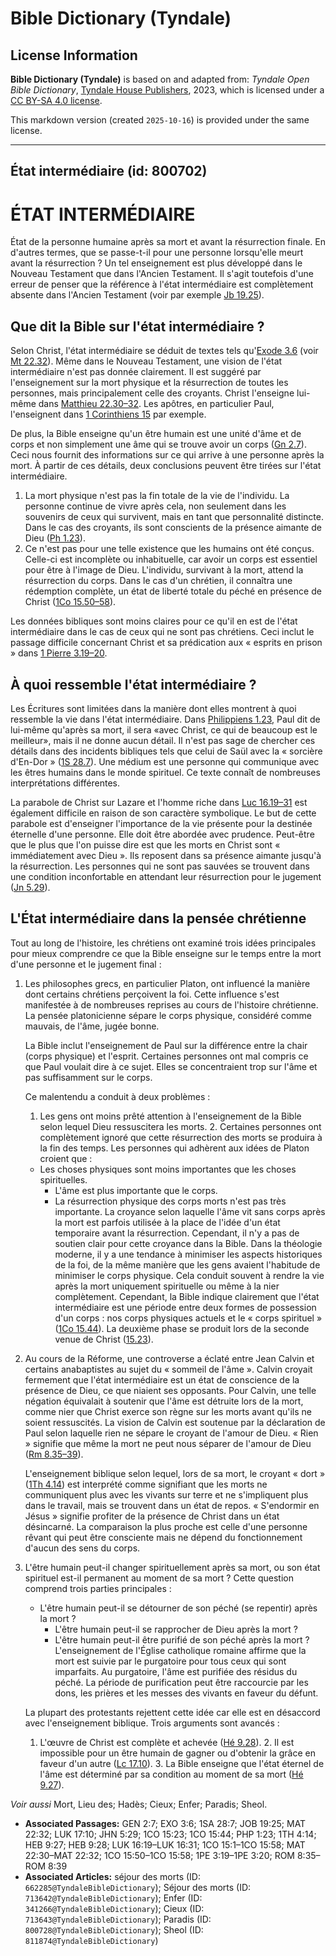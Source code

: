 # Bible Dictionary (Tyndale)

## License Information

**Bible Dictionary (Tyndale)** is based on and adapted from: _Tyndale Open Bible Dictionary_, [Tyndale House Publishers](https://tyndaleopenresources.com/), 2023, which is licensed under a [CC BY-SA 4.0 license](https://creativecommons.org/licenses/by-sa/4.0/legalcode.en).

This markdown version (created `2025-10-16`) is provided under the same license.



--------------------------------

## État intermédiaire (id: 800702)

ÉTAT INTERMÉDIAIRE
==================

État de la personne humaine après sa mort et avant la résurrection finale. En d'autres termes, que se passe\-t\-il pour une personne lorsqu'elle meurt avant la résurrection ? Un tel enseignement est plus développé dans le Nouveau Testament que dans l'Ancien Testament. Il s'agit toutefois d'une erreur de penser que la référence à l'état intermédiaire est complètement absente dans l'Ancien Testament (voir par exemple [Jb 19\.25](https://ref.ly/Job19:25)).

Que dit la Bible sur l'état intermédiaire ?
-------------------------------------------

Selon Christ, l'état intermédiaire se déduit de textes tels qu'[Exode 3\.6](https://ref.ly/Exod3:6) (voir [Mt 22\.32](https://ref.ly/Matt22:32)). Même dans le Nouveau Testament, une vision de l'état intermédiaire n'est pas donnée clairement. Il est suggéré par l'enseignement sur la mort physique et la résurrection de toutes les personnes, mais principalement celle des croyants. Christ l'enseigne lui\-même dans [Matthieu 22\.30–32](https://ref.ly/Matt22:30-Matt22:32). Les apôtres, en particulier Paul, l'enseignent dans [1 Corinthiens 15](https://ref.ly/1Cor15:1-1Cor15:58) par exemple.

De plus, la Bible enseigne qu'un être humain est une unité d'âme et de corps et non simplement une âme qui se trouve avoir un corps ([Gn 2\.7](https://ref.ly/Gen2:7)). Ceci nous fournit des informations sur ce qui arrive à une personne après la mort. À partir de ces détails, deux conclusions peuvent être tirées sur l'état intermédiaire.

1. La mort physique n'est pas la fin totale de la vie de l'individu. La personne continue de vivre après cela, non seulement dans les souvenirs de ceux qui survivent, mais en tant que personnalité distincte. Dans le cas des croyants, ils sont conscients de la présence aimante de Dieu ([Ph 1\.23](https://ref.ly/Phil1:23)).
2. Ce n'est pas pour une telle existence que les humains ont été conçus. Celle\-ci est incomplète ou inhabituelle, car avoir un corps est essentiel pour être à l'image de Dieu. L'individu, survivant à la mort, attend la résurrection du corps. Dans le cas d'un chrétien, il connaîtra une rédemption complète, un état de liberté totale du péché en présence de Christ ([1Co 15\.50–58](https://ref.ly/1Cor15:50-1Cor15:58)).

Les données bibliques sont moins claires pour ce qu'il en est de l'état intermédiaire dans le cas de ceux qui ne sont pas chrétiens. Ceci inclut le passage difficile concernant Christ et sa prédication aux « esprits en prison » dans [1 Pierre 3\.19–20](https://ref.ly/1Pet3:19-1Pet3:20).

À quoi ressemble l'état intermédiaire ?
---------------------------------------

Les Écritures sont limitées dans la manière dont elles montrent à quoi ressemble la vie dans l'état intermédiaire. Dans [Philippiens 1\.23,](https://ref.ly/Phil1:23) Paul dit de lui\-même qu'après sa mort, il sera «avec Christ, ce qui de beaucoup est le meilleur», mais il ne donne aucun détail. Il n'est pas sage de chercher ces détails dans des incidents bibliques tels que celui de Saül avec la « sorcière d'En\-Dor » ([1S 28\.7](https://ref.ly/1Sam28:7)). Une médium est une personne qui communique avec les êtres humains dans le monde spirituel. Ce texte connaît de nombreuses interprétations différentes.

La parabole de Christ sur Lazare et l'homme riche dans [Luc 16\.19–31](https://ref.ly/Luke16:19-Luke16:31) est également difficile en raison de son caractère symbolique. Le but de cette parabole est d'enseigner l'importance de la vie présente pour la destinée éternelle d'une personne. Elle doit être abordée avec prudence. Peut\-être que le plus que l'on puisse dire est que les morts en Christ sont « immédiatement avec Dieu ». Ils reposent dans sa présence aimante jusqu'à la résurrection. Les personnes qui ne sont pas sauvées se trouvent dans une condition inconfortable en attendant leur résurrection pour le jugement ([Jn 5\.29](https://ref.ly/John5:29)).

L'État intermédiaire dans la pensée chrétienne
----------------------------------------------

Tout au long de l'histoire, les chrétiens ont examiné trois idées principales pour mieux comprendre ce que la Bible enseigne sur le temps entre la mort d'une personne et le jugement final :

1. Les philosophes grecs, en particulier Platon, ont influencé la manière dont certains chrétiens perçoivent la foi. Cette influence s'est manifestée à de nombreuses reprises au cours de l'histoire chrétienne. La pensée platonicienne sépare le corps physique, considéré comme mauvais, de l'âme, jugée bonne.

    La Bible inclut l'enseignement de Paul sur la différence entre la chair (corps physique) et l'esprit. Certaines personnes ont mal compris ce que Paul voulait dire à ce sujet. Elles se concentraient trop sur l'âme et pas suffisamment sur le corps.

    Ce malentendu a conduit à deux problèmes :

    1. Les gens ont moins prêté attention à l'enseignement de la Bible selon lequel Dieu ressuscitera les morts.
        2. Certaines personnes ont complètement ignoré que cette résurrection des morts se produira à la fin des temps.
        Les personnes qui adhèrent aux idées de Platon croient que :

    * Les choses physiques sont moins importantes que les choses spirituelles.
        * L'âme est plus importante que le corps.
        * La résurrection physique des corps morts n'est pas très importante.
        La croyance selon laquelle l'âme vit sans corps après la mort est parfois utilisée à la place de l'idée d'un état temporaire avant la résurrection. Cependant, il n'y a pas de soutien clair pour cette croyance dans la Bible. Dans la théologie moderne, il y a une tendance à minimiser les aspects historiques de la foi, de la même manière que les gens avaient l'habitude de minimiser le corps physique. Cela conduit souvent à rendre la vie après la mort uniquement spirituelle ou même à la nier complètement. Cependant, la Bible indique clairement que l'état intermédiaire est une période entre deux formes de possession d'un corps : nos corps physiques actuels et le « corps spirituel » ([1Co 15\.44](https://ref.ly/1Cor15:44)). La deuxième phase se produit lors de la seconde venue de Christ ([15\.23](https://ref.ly/1Cor15:23)).

2. Au cours de la Réforme, une controverse a éclaté entre Jean Calvin et certains anabaptistes au sujet du « sommeil de l'âme ». Calvin croyait fermement que l'état intermédiaire est un état de conscience de la présence de Dieu, ce que niaient ses opposants. Pour Calvin, une telle négation équivalait à soutenir que l'âme est détruite lors de la mort, comme nier que Christ exerce son règne sur les morts avant qu'ils ne soient ressuscités. La vision de Calvin est soutenue par la déclaration de Paul selon laquelle rien ne sépare le croyant de l'amour de Dieu. « Rien » signifie que même la mort ne peut nous séparer de l'amour de Dieu ([Rm 8\.35–39](https://ref.ly/Rom8:35-Rom8:39)).

    L'enseignement biblique selon lequel, lors de sa mort, le croyant « dort » ([1Th 4\.14](https://ref.ly/1Thess4:14)) est interprété comme signifiant que les morts ne communiquent plus avec les vivants sur terre et ne s'impliquent plus dans le travail, mais se trouvent dans un état de repos. « S'endormir en Jésus » signifie profiter de la présence de Christ dans un état désincarné. La comparaison la plus proche est celle d'une personne rêvant qui peut être consciente mais ne dépend du fonctionnement d'aucun des sens du corps.

3. L'être humain peut\-il changer spirituellement après sa mort, ou son état spirituel est\-il permanent au moment de sa mort ? Cette question comprend trois parties principales :

    * L'être humain peut\-il se détourner de son péché (se repentir) après la mort ?
        * L'être humain peut\-il se rapprocher de Dieu après la mort ?
        * L'être humain peut\-il être purifié de son péché après la mort ?
        L'enseignement de l'Église catholique romaine affirme que la mort est suivie par le purgatoire pour tous ceux qui sont imparfaits. Au purgatoire, l'âme est purifiée des résidus du péché. La période de purification peut être raccourcie par les dons, les prières et les messes des vivants en faveur du défunt.

    La plupart des protestants rejettent cette idée car elle est en désaccord avec l'enseignement biblique. Trois arguments sont avancés :

    1. L'œuvre de Christ est complète et achevée ([Hé 9\.28](https://ref.ly/Heb9:28)).
        2. Il est impossible pour un être humain de gagner ou d'obtenir la grâce en faveur d'un autre ([Lc 17\.10](https://ref.ly/Luke17:10)).
        3. La Bible enseigne que l'état éternel de l'âme est déterminé par sa condition au moment de sa mort ([Hé 9\.27](https://ref.ly/Heb9:27)).

*Voir aussi* Mort, Lieu des; Hadès; Cieux; Enfer; Paradis; Sheol.

* **Associated Passages:** GEN 2:7; EXO 3:6; 1SA 28:7; JOB 19:25; MAT 22:32; LUK 17:10; JHN 5:29; 1CO 15:23; 1CO 15:44; PHP 1:23; 1TH 4:14; HEB 9:27; HEB 9:28; LUK 16:19–LUK 16:31; 1CO 15:1–1CO 15:58; MAT 22:30–MAT 22:32; 1CO 15:50–1CO 15:58; 1PE 3:19–1PE 3:20; ROM 8:35–ROM 8:39
* **Associated Articles:** séjour des morts (ID: `662285@TyndaleBibleDictionary`); Séjour des morts (ID: `713642@TyndaleBibleDictionary`); Enfer (ID: `341266@TyndaleBibleDictionary`); Cieux (ID: `713643@TyndaleBibleDictionary`); Paradis (ID: `800728@TyndaleBibleDictionary`); Sheol (ID: `811874@TyndaleBibleDictionary`)

